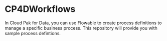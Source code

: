 # CP4DWorkflows
In Cloud Pak for Data, you can use Flowable to create process definitions to manage a specific business process. This repository will provide you with sample process defintions. 
